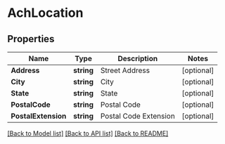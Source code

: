 # AchLocation

## Properties

Name | Type | Description | Notes
------------ | ------------- | ------------- | -------------
**Address** | **string** | Street Address | [optional] 
**City** | **string** | City | [optional] 
**State** | **string** | State | [optional] 
**PostalCode** | **string** | Postal Code | [optional] 
**PostalExtension** | **string** | Postal Code Extension | [optional] 

[[Back to Model list]](../README.md#documentation-for-models) [[Back to API list]](../README.md#documentation-for-api-endpoints) [[Back to README]](../README.md)


